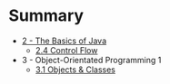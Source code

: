# Summary

- [2 - The Basics of Java](./2_basics.md)
    - [2.4 Control Flow](./2_control.md)
- 3 - Object-Orientated Programming 1
    - [3.1 Objects & Classes](./3_classes.md)